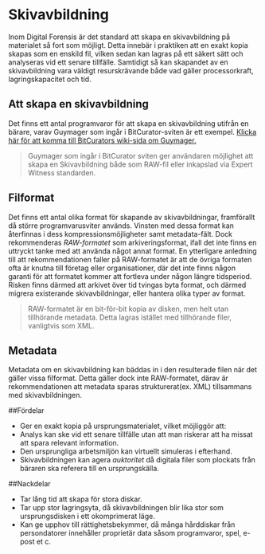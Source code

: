 # Skivavbildning
Inom Digital Forensis är det standard att skapa en skivavbildning på materialet så fort som möjligt. Detta innebär i praktiken att en exakt kopia skapas som en enskild fil, vilken sedan kan lagras på ett säkert sätt och analyseras vid ett senare tillfälle. Samtidigt så kan skapandet av en skivavbildning vara väldigt resurskrävande både vad gäller processorkraft, lagringskapacitet och tid.

## Att skapa en skivavbildning
Det finns ett antal programvaror för att skapa en skivavbildning utifrån en bärare, varav Guymager som ingår i BitCurator-sviten är ett exempel. [Klicka här för att komma till BitCurators wiki-sida om Guymager.](http://wiki.bitcurator.net/index.php?title=Creating_a_Disk_Image_Using_Guymager)

>Guymager som ingår i BitCurator sviten ger användaren möjlighet att skapa en Skivavbildning både som RAW-fil eller inkapslad via Expert Witness standarden. 

## Filformat
Det finns ett antal olika format för skapande av skivavbildningar, framförallt då större programvarusviter används. Vinsten med dessa format kan återfinnas i dess kompressionsmöjligheter samt metadata-fält. Dock rekommenderas _RAW-formatet_ som arkiveringsformat, ifall det inte finns en uttryckt tanke med att använda något annat format. En ytterligare anledning till att rekommendationen faller på RAW-formatet är att de övriga formaten ofta är knutna till företag eller organisationer, där det inte finns någon garanti för att formatet kommer att fortleva under någon längre tidsperiod. Risken finns därmed att arkivet över tid tvingas byta format, och därmed migrera existerande skivavbildningar, eller hantera olika typer av format.

> RAW-formatet är en bit-för-bit kopia av disken, men helt utan tillhörande metadata. Detta lagras istället med tillhörande filer, vanligtvis som XML.

## Metadata
Metadata om en skivavbildning kan bäddas in i den resulterade filen när det gäller vissa filformat. Detta gäller dock inte RAW-formatet, därav är rekommendationen att metadata sparas strukturerat(ex. XML) tillsammans med skivavbildningen.

##Fördelar
* Ger en exakt kopia på ursprungsmaterialet, vilket möjliggör att:
 * Analys kan ske vid ett senare tillfälle utan att man riskerar att ha missat att spara relevant information.
 * Den ursprungliga arbetsmiljön kan virtuellt simuleras i efterhand.
* Skivavbildningen kan agera _auktoritet_ då digitala filer som plockats från bäraren ska referera till en ursprungskälla.

##Nackdelar
* Tar lång tid att skapa för stora diskar.
* Tar upp stor lagringsyta, då skivavbildningen blir lika stor som ursprungsdisken i ett okomprimerat läge.
* Kan ge upphov till rättighetsbekymmer, då många hårddiskar från persondatorer innehåller proprietär data såsom programvaror, spel, e-post et c.